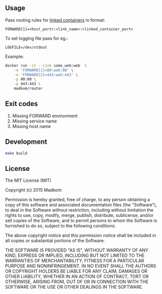 ## Usage

Pass routing rules for [linked containers](https://docs.docker.com/userguide/dockerlinks/) in format:

```
FORWARD[1]=<host_port>:<link_name>:<linked_container_port>
```

To set logging file pass for eg.:

```
LOGFILE=/dev/stdout
```

Example:

```bash
docker run -it --link some_web:web  \
    -e 'FORWARD[1]=80:web:80' \
    -e 'FORWARD[2]=443:web:443' \
    -p 80:80 \
    -p 443:443 \
    madkom/router
```

## Exit codes

1. Missing FORWARD environment
2. Missing service name
3. Missing host name

## Development

```bash
make build
```

## License

The MIT License (MIT)

Copyright (c) 2015 Madkom

Permission is hereby granted, free of charge, to any person obtaining a copy
of this software and associated documentation files (the "Software"), to deal
in the Software without restriction, including without limitation the rights
to use, copy, modify, merge, publish, distribute, sublicense, and/or sell
copies of the Software, and to permit persons to whom the Software is
furnished to do so, subject to the following conditions:

The above copyright notice and this permission notice shall be included in all
copies or substantial portions of the Software.

THE SOFTWARE IS PROVIDED "AS IS", WITHOUT WARRANTY OF ANY KIND, EXPRESS OR
IMPLIED, INCLUDING BUT NOT LIMITED TO THE WARRANTIES OF MERCHANTABILITY,
FITNESS FOR A PARTICULAR PURPOSE AND NONINFRINGEMENT. IN NO EVENT SHALL THE
AUTHORS OR COPYRIGHT HOLDERS BE LIABLE FOR ANY CLAIM, DAMAGES OR OTHER
LIABILITY, WHETHER IN AN ACTION OF CONTRACT, TORT OR OTHERWISE, ARISING FROM,
OUT OF OR IN CONNECTION WITH THE SOFTWARE OR THE USE OR OTHER DEALINGS IN THE
SOFTWARE.
